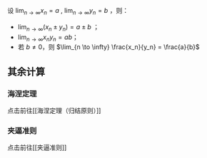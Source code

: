 设 $\lim_{n \to \infty} x_n = a$ , $\lim_{n \to \infty} y_n = b$ ，则：

- $\lim_{n \to \infty}(x_n \pm y_n) = a \pm b$ ；
- $\lim_{n \to \infty}x_ny_n = ab$；
- 若 $b \ne 0$，则 $\lim_{n \to \infty} \frac{x_n}{y_n} = \frac{a}{b}$

## 其余计算

### 海涅定理

点击前往[[海涅定理（归结原则）]]
### 夹逼准则

点击前往[[夹逼准则]]
